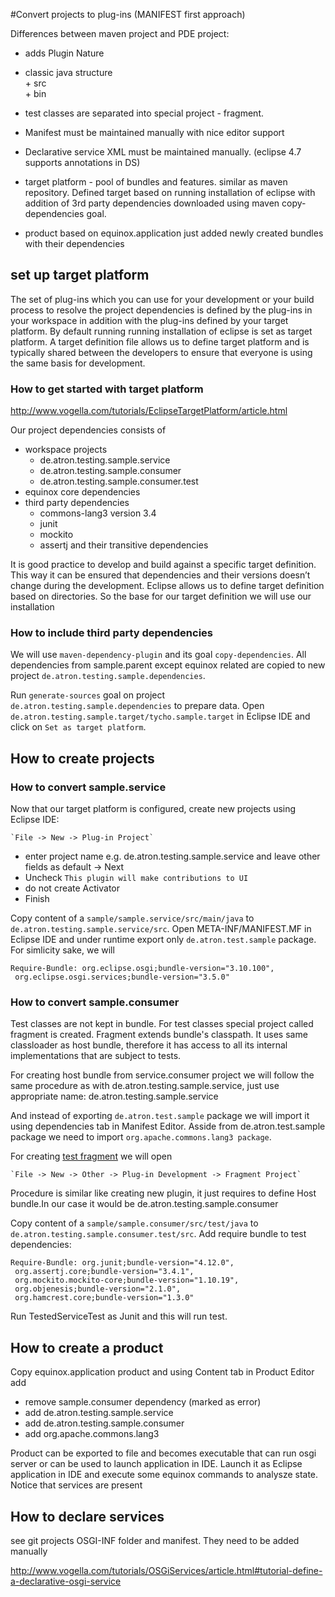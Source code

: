 #Convert projects to plug-ins (MANIFEST first approach)

Differences between maven project and PDE project:
 - adds Plugin Nature
 - classic java structure <br>
 		+ src<br>
 		+ bin
 - test classes are separated into special project - fragment.
 - Manifest must be maintained manually with nice editor support
 - Declarative service XML must be maintained manually.  (eclipse 4.7 supports annotations in DS)

- target platform - pool of bundles and features. similar as maven repository.
	Defined target based on running installation of eclipse with addition of 3rd party dependencies downloaded using maven copy-dependencies goal.

- product based on equinox.application just added newly created bundles with their dependencies
 

## set up target platform


The set of plug-ins which you can use for your development or your build process to resolve the project dependencies is defined by the plug-ins in your workspace in addition with the plug-ins defined by your target platform. By default running running installation of eclipse is set as target platform.
A target definition file allows us to define target platform and is typically shared between the developers to ensure that everyone is using the same basis for development.


### How to get started with target platform
<http://www.vogella.com/tutorials/EclipseTargetPlatform/article.html>

Our project dependencies consists of
 - workspace projects
 	+ de.atron.testing.sample.service
 	+ de.atron.testing.sample.consumer
 	+ de.atron.testing.sample.consumer.test
 - equinox core dependencies
 - third party dependencies
 	+ commons-lang3 version 3.4
 	+ junit
 	+ mockito
 	+ assertj
 	and their transitive dependencies
 	

 It is good practice to develop and build against a specific target definition. This way it can be ensured that dependencies and their versions doesn’t change during the development. 
 Eclipse allows us to define target definition based on directories. So the base for our target definition we will use our installation
 
### How to include third party dependencies

We will use `maven-dependency-plugin` and its goal `copy-dependencies`. All dependencies from sample.parent except equinox related are copied to new project `de.atron.testing.sample.dependencies`.

Run `generate-sources` goal on  project `de.atron.testing.sample.dependencies` to prepare data.
Open  `de.atron.testing.sample.target/tycho.sample.target` in Eclipse IDE and click on `Set as target platform`.


## How to create projects

### How to convert sample.service
Now that our target platform is configured, create new projects using Eclipse IDE:

	`File -> New -> Plug-in Project`
	
 - enter project name e.g. de.atron.testing.sample.service and leave other fields as default -> Next
 - Uncheck `This plugin will make contributions to UI`
 - do not create Activator
 - Finish
 

Copy content of a `sample/sample.service/src/main/java` to `de.atron.testing.sample.service/src`.
Open META-INF/MANIFEST.MF in Eclipse IDE and under runtime export only `de.atron.test.sample` package.
For simlicity sake, we will 
	
	Require-Bundle: org.eclipse.osgi;bundle-version="3.10.100", 
	 org.eclipse.osgi.services;bundle-version="3.5.0"

### How to convert sample.consumer
Test classes are not kept in bundle. For test classes special project called fragment is created. Fragment extends bundle's classpath. It uses same classloader as host bundle, therefore it has access to all its internal implementations that are subject to tests.

For creating host bundle from service.consumer project we will follow the same procedure as with de.atron.testing.sample.service, just use appropriate name: de.atron.testing.sample.service

And instead of exporting `de.atron.test.sample` package we will import it using dependencies tab in Manifest Editor.
Asside from de.atron.test.sample package we need to import `org.apache.commons.lang3 package`.


For creating [test fragment](http://www.vogella.com/tutorials/EclipseFragmentProject/article.html) we will open

	`File -> New -> Other -> Plug-in Development -> Fragment Project`
	
Procedure is similar like creating new plugin, it just requires to define Host bundle.In our case it would be 
de.atron.testing.sample.consumer

Copy content of a `sample/sample.consumer/src/test/java` to `de.atron.testing.sample.consumer.test/src`.
Add require bundle to test dependencies:

	Require-Bundle: org.junit;bundle-version="4.12.0",
	 org.assertj.core;bundle-version="3.4.1",
	 org.mockito.mockito-core;bundle-version="1.10.19",
	 org.objenesis;bundle-version="2.1.0",
	 org.hamcrest.core;bundle-version="1.3.0"


 Run TestedServiceTest as Junit and this will run test.
 

## How to create a product

Copy equinox.application product and using Content tab in Product Editor add 
 - remove sample.consumer dependency (marked as error)
 - add de.atron.testing.sample.service
 - add de.atron.testing.sample.consumer
 - add org.apache.commons.lang3
 
Product can be exported to file and becomes executable that can run osgi server or can be used to launch application in IDE.
Launch it as Eclipse application in IDE and execute some equinox commands to analysze state.
Notice that services are present


## How to declare services

see git projects OSGI-INF folder and manifest.
They need to be added manually

<http://www.vogella.com/tutorials/OSGiServices/article.html#tutorial-define-a-declarative-osgi-service>
 
